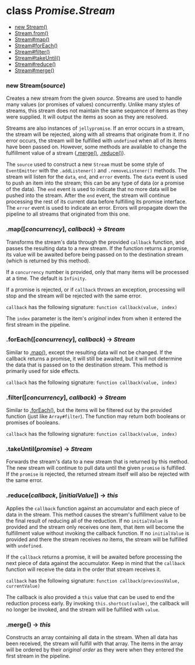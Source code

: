 # class *Promise.Stream*

- [new Stream()](#new-streamsource)
- [Stream.from()](#fromiterable---stream)
- [Stream#map()](#mapconcurrency-callback---stream)
- [Stream#forEach()](#foreachconcurrency-callback---stream)
- [Stream#filter()](#filterconcurrency-callback---stream)
- [Stream#takeUntil()](#takeuntilpromise---stream)
- [Stream#reduce()](#reducecallback-initialvalue---this)
- [Stream#merge()](#merge---this)

### new Stream(*source*)

Creates a new stream from the given *source*. Streams are used to handle many values (or promises of values) concurrently. Unlike many styles of streams, this stream does not maintain the same sequence of items as they were supplied. It will output the items as soon as they are resolved.

Streams are also instances of `jellypromise`. If an error occurs in a stream, the stream will be rejected, along with all streams that originate from it. If no error occurs, the stream will be fulfilled with `undefined` when all of its items have been passed on. However, some methods are available to change the fulfillment value of a stream ([.merge()](#merge---this), [.reduce()](#reducecallback-initalvalue---this)).

The `source` used to construct a new `Stream` must be some style of `EventEmitter` with the `.addListener()` and `.removeListener()` methods. The stream will listen for the `data`, `end`, and `error` events. The `data` event is used to push an item into the stream; this can be any type of data (or a promise of the data). The `end` event is used to indicate that no more data will be pushed into the stream. After the `end` event, the stream will continue processing the rest of its current data before fulfilling its promise interface. The `error` event is used to indicate an error. Errors will propagate down the pipeline to all streams that originated from this one.


### .map([*concurrency*], *callback*) -> *Stream*

Transforms the stream's data through the provided `callback` function, and passes the resulting data to a new stream. If the function returns a promise, its value will be awaited before being passed on to the destination stream (which is returned by this method).

If a `concurrency` number is provided, only that many items will be processed at a time. The default is `Infinity`.

If a promise is rejected, or if `callback` throws an exception, processing will stop and the stream will be rejected with the same error.

`callback` has the following signature: `function callback(value, index)`

The `index` parameter is the item's *original* index from when it entered the first stream in the pipeline.

### .forEach([*concurrency*], *callback*) -> *Stream*

Similar to [.map()](#mapconcurrency-callback---stream), except the resulting data will not be changed. If the callback returns a promise, it will still be awaited, but it will not determine the data that is passed on to the destination stream. This method is primarily used for side effects.

`callback` has the following signature: `function callback(value, index)`

### .filter([*concurrency*], *callback*) -> *Stream*

Similar to [.forEach()](#foreachconcurrency-callback---stream), but the items will be filtered out by the provided function (just like `Array#filter`). The function may return both booleans or promises of booleans.

`callback` has the following signature: `function callback(value, index)`

### .takeUntil(*promise*) -> *Stream*

Forwards the stream's data to a new stream that is returned by this method. The new stream will continue to pull data until the given `promise` is fulfilled. If the `promise` is rejected, the returned stream itself will also be rejected with the same error.

### .reduce(*callback*, [*initialValue*]) -> *this*

Applies the `callback` function against an accumulator and each piece of data in the stream. This method causes the stream's fulfillment value to be the final result of reducing all of the reduction. If no `initialValue` is provided and the stream only receives one item, that item will become the fulfillment value without invoking the callback function. If no `initialValue` is provided and there the stream receives *no* items, the stream will be fulfilled with `undefined`.

If the `callback` returns a promise, it will be awaited before processing the next piece of data against the accumulator. Keep in mind that the `callback` function will receive the data in the order that stream receives it.

`callback` has the following signature: `function callback(previousValue, currentValue)`

The callback is also provided a `this` value that can be used to end the reduction process early. By invoking `this.shortcut(value)`, the callback will no longer be invoked, and the stream will be fulfilled with `value`.

### .merge() -> *this*

Constructs an array containing all data in the stream. When all data has been received, the stream will fulfill with that array. The items in the array will be ordered by their *original order* as they were when they entered the first stream in the pipeline.


